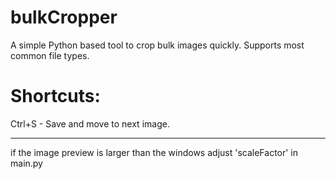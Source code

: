 # bulkCropper
 A simple Python based tool to crop bulk images quickly. Supports most common file types.

# Shortcuts:
Ctrl+S - Save and move to next image.

---

if the image preview is larger than the windows adjust 'scaleFactor' in main.py
